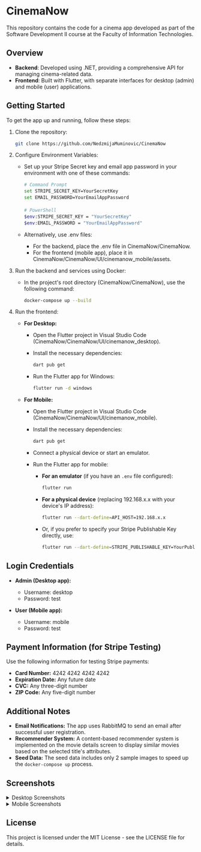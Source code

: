 # CinemaNow

This repository contains the code for a cinema app developed as part of the Software Development II course at the Faculty of Information Technologies.

## Overview

- **Backend**: Developed using .NET, providing a comprehensive API for managing cinema-related data.
- **Frontend**: Built with Flutter, with separate interfaces for desktop (admin) and mobile (user) applications.

## Getting Started

To get the app up and running, follow these steps:

1. Clone the repository:

    ```bash
    git clone https://github.com/NedzmijaMuminovic/CinemaNow
    ```

2. Configure Environment Variables:

   - Set up your Stripe Secret key and email app password in your environment with one of these commands:

       ```bash
       # Command Prompt
       set STRIPE_SECRET_KEY=YourSecretKey
       set EMAIL_PASSWORD=YourEmailAppPassword

       # PowerShell
       $env:STRIPE_SECRET_KEY = "YourSecretKey"
       $env:EMAIL_PASSWORD = "YourEmailAppPassword"
       ```

    - Alternatively, use .env files:
        - For the backend, place the .env file in CinemaNow/CinemaNow.
        - For the frontend (mobile app), place it in CinemaNow/CinemaNow/UI/cinemanow_mobile/assets.

3. Run the backend and services using Docker:

    - In the project's root directory (CinemaNow/CinemaNow), use the following command:
      
       ```bash
       docker-compose up --build
       ```

4. Run the frontend:

   - **For Desktop:**
     - Open the Flutter project in Visual Studio Code (CinemaNow/CinemaNow/UI/cinemanow_desktop).
     - Install the necessary dependencies:
       
       ```bash
       dart pub get
       ```
     
     - Run the Flutter app for Windows:
       
       ```bash
       flutter run -d windows
       ```

   - **For Mobile:**
     - Open the Flutter project in Visual Studio Code (CinemaNow/CinemaNow/UI/cinemanow_mobile).
     - Install the necessary dependencies:
       
       ```bash
       dart pub get
       ```
     
     - Connect a physical device or start an emulator.
     - Run the Flutter app for mobile:
       
       - **For an emulator** (if you have an `.env` file configured):
         
         ```bash
         flutter run
         ```
       - **For a physical device** (replacing 192.168.x.x with your device's IP address):
      
         ```bash
         flutter run --dart-define=API_HOST=192.168.x.x
         ```
       - Or, if you prefer to specify your Stripe Publishable Key directly, use:
         
         ```bash
         flutter run --dart-define=STRIPE_PUBLISHABLE_KEY=YourPublishableKey
         ```

## Login Credentials

- **Admin (Desktop app):**
  - Username: desktop
  - Password: test
        
- **User (Mobile app):**
  - Username: mobile
  - Password: test

## Payment Information (for Stripe Testing)
Use the following information for testing Stripe payments:

- **Card Number:** 4242 4242 4242 4242
- **Expiration Date:** Any future date
- **CVC:** Any three-digit number
- **ZIP Code:** Any five-digit number

## Additional Notes
- **Email Notifications:** The app uses RabbitMQ to send an email after successful user registration.
- **Recommender System:** A content-based recommender system is implemented on the movie details screen to display similar movies based on the selected title's attributes.
- **Seed Data:** The seed data includes only 2 sample images to speed up the `docker-compose up` process.

## Screenshots

<details>
  <summary>Desktop Screenshots</summary>

  <img src="screenshots/desktop/1.png" alt="Screenshot 1" width="300px">
  <img src="screenshots/desktop/2.png" alt="Screenshot 2" width="300px">
  <img src="screenshots/desktop/3.png" alt="Screenshot 3" width="300px">
  <img src="screenshots/desktop/4.png" alt="Screenshot 4" width="300px">
  <img src="screenshots/desktop/5.png" alt="Screenshot 5" width="300px">
  <img src="screenshots/desktop/6.png" alt="Screenshot 6" width="300px">
  <img src="screenshots/desktop/7.png" alt="Screenshot 7" width="300px">
  <img src="screenshots/desktop/8.png" alt="Screenshot 8" width="300px">
  <img src="screenshots/desktop/9.png" alt="Screenshot 9" width="300px">
  <img src="screenshots/desktop/10.png" alt="Screenshot 10" width="300px">
  <img src="screenshots/desktop/11.png" alt="Screenshot 11" width="300px">
  <img src="screenshots/desktop/12.png" alt="Screenshot 12" width="300px">
  <img src="screenshots/desktop/13.png" alt="Screenshot 13" width="300px">
  <img src="screenshots/desktop/14.png" alt="Screenshot 14" width="300px">
  <img src="screenshots/desktop/15.png" alt="Screenshot 15" width="300px">

</details>

<details>
  <summary>Mobile Screenshots</summary>

  <img src="screenshots/mobile/1.jpg" alt="Screenshot 1" width="200px">
  <img src="screenshots/mobile/2.jpg" alt="Screenshot 2" width="200px">
  <img src="screenshots/mobile/3.jpg" alt="Screenshot 3" width="200px">
  <img src="screenshots/mobile/4.jpg" alt="Screenshot 4" width="200px">
  <img src="screenshots/mobile/5.jpg" alt="Screenshot 5" width="200px">
  <img src="screenshots/mobile/6.jpg" alt="Screenshot 6" width="200px">
  <img src="screenshots/mobile/7.jpg" alt="Screenshot 7" width="200px">
  <img src="screenshots/mobile/8.jpg" alt="Screenshot 8" width="200px">
  <img src="screenshots/mobile/9.jpg" alt="Screenshot 9" width="200px">
  <img src="screenshots/mobile/10.jpg" alt="Screenshot 10" width="200px">
  <img src="screenshots/mobile/11.jpg" alt="Screenshot 11" width="200px">
  <img src="screenshots/mobile/12.jpg" alt="Screenshot 12" width="200px">
  <img src="screenshots/mobile/13.jpg" alt="Screenshot 13" width="200px">
  <img src="screenshots/mobile/14.jpg" alt="Screenshot 14" width="200px">

</details>
    
## License

This project is licensed under the MIT License - see the LICENSE file for details.
